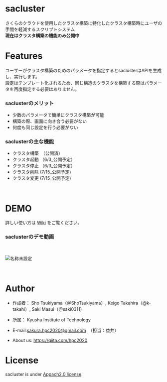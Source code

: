 # sacluster

さくらのクラウドを使用したクラスタ構築に特化したクラスタ構築時にユーザの手間を軽減するスクリプトシステム<br>
__現在はクラスタ構築の機能のみ公開中__


# Features

ユーザーがクラスタ構築のためのパラメータを指定するとsaclusterはAPIを生成し、実行します。<br>
設定はテンプレート化されるため、同じ構造のクラスタを構築する際はパラメータを再度指定する必要はありません。

### saclusterのメリット
- 少数のパラメータで簡単にクラスタ構築が可能
- 構築の際、画面に向き合う必要がない
- 何度も同じ設定を行う必要がない

### saclusterの主な機能
- クラスタ構築　（公開済）
- クラスタ起動 （6/3_公開予定）
- クラスタ停止 （6/3_公開予定）
- クラスタ削除 (7/15_公開予定)
- クラスタ変更 (7/15_公開予定)

<br>

# DEMO
詳しい使い方は [Wiki](https://github.com/hpc-team2020/sacluster/wiki) をご覧ください。
### saclusterのデモ動画

<br>

![名称未設定](https://user-images.githubusercontent.com/32956197/121409560-9f528a80-c99c-11eb-9967-7e092c406f56.gif)

<br>

# Author

* 作成者： Sho Tsukiyama（＠ShoTsukiyama）, Keigo Takahira（@k-takahi）, Saki Masui（＠saki0311）
* 所属： Kyushu Institute of Technology
* E-mail:sakura.hpc2020@gmail.com　（担当：益井）

* About us: https://qiita.com/hpc2020

# License

sacluster is under [Appach2.0 license](https://www.apache.org/licenses/LICENSE-2.0).
